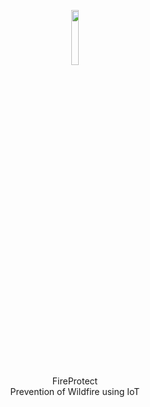 <p align="center">
  <img  src="https://github.com/kaweendras/FireProtect-Landing-Page/blob/master/img/logo%20main.png" width="15%">
 </br>FireProtect</br> Prevention of Wildfire using IoT
</p>
